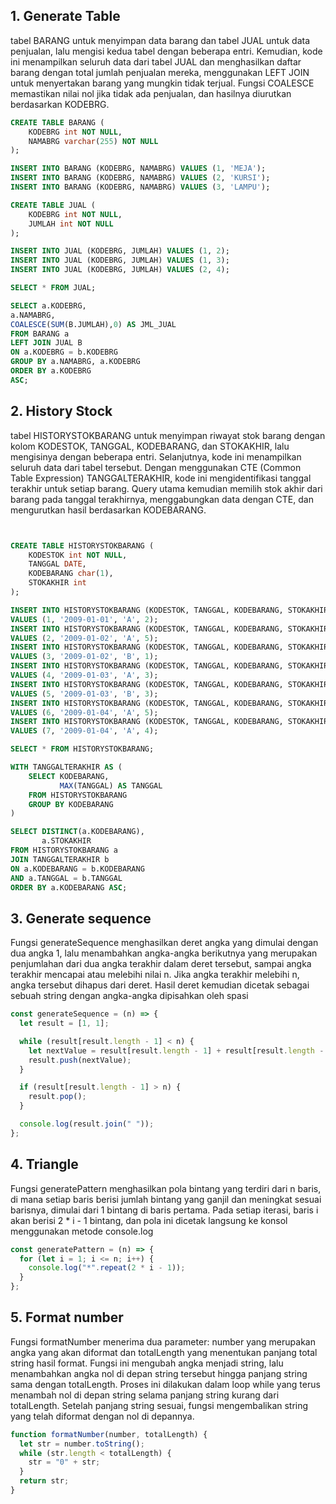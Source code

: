 ## 1. Generate Table

tabel BARANG untuk menyimpan data barang dan tabel JUAL untuk data penjualan, lalu mengisi kedua tabel dengan beberapa entri. Kemudian, kode ini menampilkan seluruh data dari tabel JUAL dan menghasilkan daftar barang dengan total jumlah penjualan mereka, menggunakan LEFT JOIN untuk menyertakan barang yang mungkin tidak terjual. Fungsi COALESCE memastikan nilai nol jika tidak ada penjualan, dan hasilnya diurutkan berdasarkan KODEBRG.

```sql
CREATE TABLE BARANG (
	KODEBRG int NOT NULL,
	NAMABRG varchar(255) NOT NULL
);

INSERT INTO BARANG (KODEBRG, NAMABRG) VALUES (1, 'MEJA');
INSERT INTO BARANG (KODEBRG, NAMABRG) VALUES (2, 'KURSI');
INSERT INTO BARANG (KODEBRG, NAMABRG) VALUES (3, 'LAMPU');

CREATE TABLE JUAL (
	KODEBRG int NOT NULL,
	JUMLAH int NOT NULL
);

INSERT INTO JUAL (KODEBRG, JUMLAH) VALUES (1, 2);
INSERT INTO JUAL (KODEBRG, JUMLAH) VALUES (1, 3);
INSERT INTO JUAL (KODEBRG, JUMLAH) VALUES (2, 4);

SELECT * FROM JUAL;

SELECT a.KODEBRG,
a.NAMABRG,
COALESCE(SUM(B.JUMLAH),0) AS JML_JUAL
FROM BARANG a
LEFT JOIN JUAL B
ON a.KODEBRG = b.KODEBRG
GROUP BY a.NAMABRG, a.KODEBRG
ORDER BY a.KODEBRG
ASC;

```

## 2. History Stock

tabel HISTORYSTOKBARANG untuk menyimpan riwayat stok barang dengan kolom KODESTOK, TANGGAL, KODEBARANG, dan STOKAKHIR, lalu mengisinya dengan beberapa entri. Selanjutnya, kode ini menampilkan seluruh data dari tabel tersebut. Dengan menggunakan CTE (Common Table Expression) TANGGALTERAKHIR, kode ini mengidentifikasi tanggal terakhir untuk setiap barang. Query utama kemudian memilih stok akhir dari barang pada tanggal terakhirnya, menggabungkan data dengan CTE, dan mengurutkan hasil berdasarkan KODEBARANG.

```sql


CREATE TABLE HISTORYSTOKBARANG (
	KODESTOK int NOT NULL,
	TANGGAL DATE,
	KODEBARANG char(1),
	STOKAKHIR int
);

INSERT INTO HISTORYSTOKBARANG (KODESTOK, TANGGAL, KODEBARANG, STOKAKHIR)
VALUES (1, '2009-01-01', 'A', 2);
INSERT INTO HISTORYSTOKBARANG (KODESTOK, TANGGAL, KODEBARANG, STOKAKHIR)
VALUES (2, '2009-01-02', 'A', 5);
INSERT INTO HISTORYSTOKBARANG (KODESTOK, TANGGAL, KODEBARANG, STOKAKHIR)
VALUES (3, '2009-01-02', 'B', 1);
INSERT INTO HISTORYSTOKBARANG (KODESTOK, TANGGAL, KODEBARANG, STOKAKHIR)
VALUES (4, '2009-01-03', 'A', 3);
INSERT INTO HISTORYSTOKBARANG (KODESTOK, TANGGAL, KODEBARANG, STOKAKHIR)
VALUES (5, '2009-01-03', 'B', 3);
INSERT INTO HISTORYSTOKBARANG (KODESTOK, TANGGAL, KODEBARANG, STOKAKHIR)
VALUES (6, '2009-01-04', 'A', 5);
INSERT INTO HISTORYSTOKBARANG (KODESTOK, TANGGAL, KODEBARANG, STOKAKHIR)
VALUES (7, '2009-01-04', 'A', 4);

SELECT * FROM HISTORYSTOKBARANG;

WITH TANGGALTERAKHIR AS (
    SELECT KODEBARANG,
           MAX(TANGGAL) AS TANGGAL
    FROM HISTORYSTOKBARANG
    GROUP BY KODEBARANG
)

SELECT DISTINCT(a.KODEBARANG),
       a.STOKAKHIR
FROM HISTORYSTOKBARANG a
JOIN TANGGALTERAKHIR b
ON a.KODEBARANG = b.KODEBARANG
AND a.TANGGAL = b.TANGGAL
ORDER BY a.KODEBARANG ASC;
```

## 3. Generate sequence

Fungsi generateSequence menghasilkan deret angka yang dimulai dengan dua angka 1, lalu menambahkan angka-angka berikutnya yang merupakan penjumlahan dari dua angka terakhir dalam deret tersebut, sampai angka terakhir mencapai atau melebihi nilai n. Jika angka terakhir melebihi n, angka tersebut dihapus dari deret. Hasil deret kemudian dicetak sebagai sebuah string dengan angka-angka dipisahkan oleh spasi

```javascript
const generateSequence = (n) => {
  let result = [1, 1];

  while (result[result.length - 1] < n) {
    let nextValue = result[result.length - 1] + result[result.length - 2];
    result.push(nextValue);
  }

  if (result[result.length - 1] > n) {
    result.pop();
  }

  console.log(result.join(" "));
};
```

## 4. Triangle

Fungsi generatePattern menghasilkan pola bintang yang terdiri dari n baris, di mana setiap baris berisi jumlah bintang yang ganjil dan meningkat sesuai barisnya, dimulai dari 1 bintang di baris pertama. Pada setiap iterasi, baris i akan berisi 2 \* i - 1 bintang, dan pola ini dicetak langsung ke konsol menggunakan metode console.log

```javascript
const generatePattern = (n) => {
  for (let i = 1; i <= n; i++) {
    console.log("*".repeat(2 * i - 1));
  }
};
```

## 5. Format number

Fungsi formatNumber menerima dua parameter: number yang merupakan angka yang akan diformat dan totalLength yang menentukan panjang total string hasil format. Fungsi ini mengubah angka menjadi string, lalu menambahkan angka nol di depan string tersebut hingga panjang string sama dengan totalLength. Proses ini dilakukan dalam loop while yang terus menambah nol di depan string selama panjang string kurang dari totalLength. Setelah panjang string sesuai, fungsi mengembalikan string yang telah diformat dengan nol di depannya.

```javascript
function formatNumber(number, totalLength) {
  let str = number.toString();
  while (str.length < totalLength) {
    str = "0" + str;
  }
  return str;
}
```
